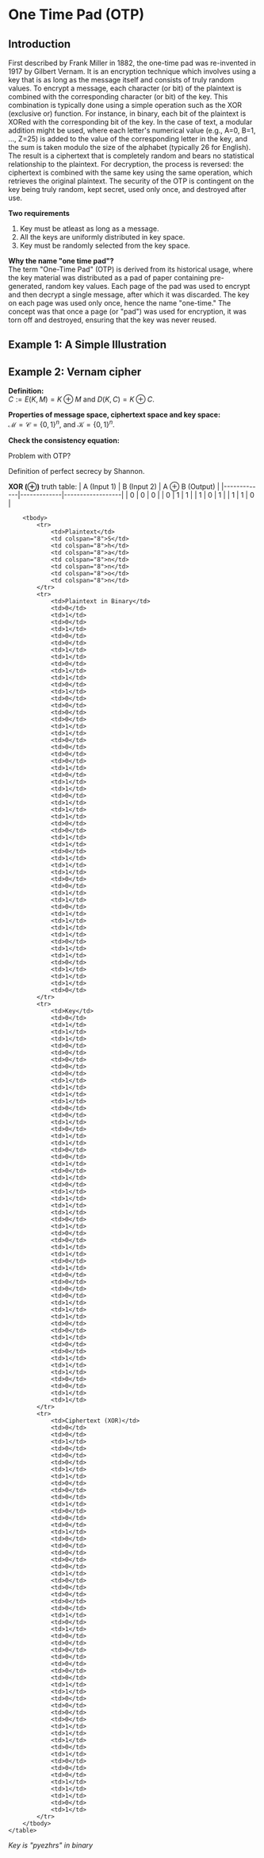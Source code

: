 # One Time Pad (OTP)

## Introduction
<div style={{ textAlign: 'justify' }}>
First described by Frank Miller in 1882, the one-time pad was re-invented in 1917 by Gilbert Vernam. It is an encryption technique which involves using a key that is as long as the message itself and consists of truly random values. To encrypt a message, each character (or bit) of the plaintext is combined with the corresponding character (or bit) of the key. This combination is typically done using a simple operation such as the XOR (exclusive or) function. For instance, in binary, each bit of the plaintext is XORed with the corresponding bit of the key. In the case of text, a modular addition might be used, where each letter's numerical value (e.g., A=0, B=1, ..., Z=25) is added to the value of the corresponding letter in the key, and the sum is taken modulo the size of the alphabet (typically 26 for English). The result is a ciphertext that is completely random and bears no statistical relationship to the plaintext. For decryption, the process is reversed: the ciphertext is combined with the same key using the same operation, which retrieves the original plaintext. The security of the OTP is contingent on the key being truly random, kept secret, used only once, and destroyed after use.

**Two requirements**  
1. Key must be atleast as long as a message.
2. All the keys are uniformly distributed in key space.
3. Key must be randomly selected from the key space.


**Why the name "one time pad"?**  
The term "One-Time Pad" (OTP) is derived from its historical usage, where the key material was distributed as a pad of paper containing pre-generated, random key values. Each page of the pad was used to encrypt and then decrypt a single message, after which it was discarded. The key on each page was used only once, hence the name "one-time." The concept was that once a page (or "pad") was used for encryption, it was torn off and destroyed, ensuring that the key was never reused.
</div>

## Example 1: A Simple Illustration

## Example 2: Vernam cipher

**Definition:**  
$C:=\textit{E}(K,M)=K \oplus M$ and $\textit{D}(K,C)=K \oplus C$.

**Properties of message space, ciphertext space and key space:**  
$\mathcal{M}=\mathcal{C}=\{0,1\}^n$, and $\mathcal{K}=\{0,1\}^n$.

**Check the consistency equation:**

Problem with OTP?

Definition of perfect secrecy by Shannon.

**XOR ($\oplus$)** truth table:
| A (Input 1) | B (Input 2) | A $\oplus$ B (Output) |
|-------------|-------------|------------------|
| 0           | 0           | 0                |
| 0           | 1           | 1                |
| 1           | 0           | 1                |
| 1           | 1           | 0                |

<div style={{ textAlign: 'center' }}>
    <table>
        
        <tbody>
            <tr>
                <td>Plaintext</td>
                <td colspan="8">S</td>
                <td colspan="8">h</td>
                <td colspan="8">a</td>
                <td colspan="8">n</td>
                <td colspan="8">n</td>
                <td colspan="8">o</td>
                <td colspan="8">n</td>
            </tr>
            <tr>
                <td>Plaintext in Binary</td>
                <td>0</td>
                <td>1</td>
                <td>0</td>
                <td>1</td>
                <td>0</td>
                <td>0</td>
                <td>1</td>
                <td>1</td>
                <td>0</td>
                <td>1</td>
                <td>1</td>
                <td>0</td>
                <td>1</td>
                <td>0</td>
                <td>0</td>
                <td>0</td>
                <td>0</td>
                <td>1</td>
                <td>1</td>
                <td>0</td>
                <td>0</td>
                <td>0</td>
                <td>0</td>
                <td>1</td>
                <td>0</td>
                <td>1</td>
                <td>1</td>
                <td>0</td>
                <td>1</td>
                <td>1</td>
                <td>1</td>
                <td>0</td>
                <td>0</td>
                <td>1</td>
                <td>1</td>
                <td>0</td>
                <td>1</td>
                <td>1</td>
                <td>1</td>
                <td>0</td>
                <td>0</td>
                <td>1</td>
                <td>1</td>
                <td>0</td>
                <td>1</td>
                <td>1</td>
                <td>1</td>
                <td>1</td>
                <td>0</td>
                <td>1</td>
                <td>1</td>
                <td>0</td>
                <td>1</td>
                <td>1</td>
                <td>1</td>
                <td>0</td>
            </tr>
            <tr>
                <td>Key</td>
                <td>0</td>
                <td>1</td>
                <td>1</td>
                <td>1</td>
                <td>0</td>
                <td>0</td>
                <td>0</td>
                <td>0</td>
                <td>0</td>
                <td>1</td>
                <td>1</td>
                <td>1</td>
                <td>1</td>
                <td>0</td>
                <td>0</td>
                <td>1</td>
                <td>0</td>
                <td>1</td>
                <td>1</td>
                <td>0</td>
                <td>0</td>
                <td>1</td>
                <td>0</td>
                <td>1</td>
                <td>0</td>
                <td>1</td>
                <td>1</td>
                <td>1</td>
                <td>1</td>
                <td>0</td>
                <td>1</td>
                <td>0</td>
                <td>0</td>
                <td>1</td>
                <td>1</td>
                <td>0</td>
                <td>1</td>
                <td>0</td>
                <td>0</td>
                <td>0</td>
                <td>0</td>
                <td>1</td>
                <td>1</td>
                <td>1</td>
                <td>0</td>
                <td>0</td>
                <td>1</td>
                <td>0</td>
                <td>0</td>
                <td>1</td>
                <td>1</td>
                <td>1</td>
                <td>0</td>
                <td>0</td>
                <td>1</td>
                <td>1</td>
            </tr>
            <tr>
                <td>Ciphertext (XOR)</td>
                <td>0</td>
                <td>0</td>
                <td>1</td>
                <td>0</td>
                <td>0</td>
                <td>0</td>
                <td>1</td>
                <td>1</td>
                <td>0</td>
                <td>0</td>
                <td>0</td>
                <td>1</td>
                <td>0</td>
                <td>0</td>
                <td>0</td>
                <td>1</td>
                <td>0</td>
                <td>0</td>
                <td>0</td>
                <td>0</td>
                <td>0</td>
                <td>1</td>
                <td>0</td>
                <td>0</td>
                <td>0</td>
                <td>0</td>
                <td>0</td>
                <td>1</td>
                <td>0</td>
                <td>1</td>
                <td>0</td>
                <td>0</td>
                <td>0</td>
                <td>0</td>
                <td>0</td>
                <td>0</td>
                <td>0</td>
                <td>1</td>
                <td>1</td>
                <td>0</td>
                <td>0</td>
                <td>0</td>
                <td>0</td>
                <td>1</td>
                <td>1</td>
                <td>1</td>
                <td>0</td>
                <td>1</td>
                <td>0</td>
                <td>0</td>
                <td>0</td>
                <td>1</td>
                <td>1</td>
                <td>1</td>
                <td>0</td>
                <td>1</td>
            </tr>
        </tbody>
    </table>
</div>

*Key is "pyezhrs" in binary*